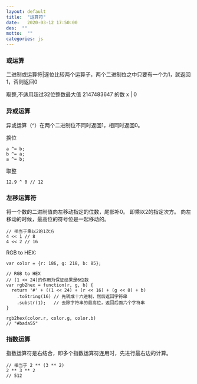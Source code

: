 ```yaml
---
layout: default
title:  "运算符"
date:   2020-03-12 17:50:00
des:  ""
motto:  ""
categories: js
---
```


### 或运算

二进制或运算符|逐位比较两个运算子，两个二进制位之中只要有一个为1，就返回1，否则返回0

取整,不适用超过32位整数最大值 2147483647 的数
    x | 0
    
### 异或运算

异或运算（^）在两个二进制位不同时返回1，相同时返回0。

换位

    a ^= b;
    b ^= a;
    a ^= b;

取整

    12.9 ^ 0 // 12

### 左移运算符

将一个数的二进制值向左移动指定的位数，尾部补0。
即乘以2的指定次方。
向左移动的时候，最高位的符号位是一起移动的。

    // 相当于乘以2的1次方
    4 << 1 // 8
    4 << 2 // 16

RGB to HEX:

    var color = {r: 186, g: 218, b: 85};
    
    // RGB to HEX
    // (1 << 24)的作用为保证结果是6位数
    var rgb2hex = function(r, g, b) {
      return '#' + ((1 << 24) + (r << 16) + (g << 8) + b)
        .toString(16) // 先转成十六进制，然后返回字符串
        .substr(1);   // 去除字符串的最高位，返回后面六个字符串
    }
    
    rgb2hex(color.r, color.g, color.b)
    // "#bada55"

### 指数运算

指数运算符是右结合，即多个指数运算符连用时，先进行最右边的计算。

    // 相当于 2 ** (3 ** 2)
    2 ** 3 ** 2
    // 512


